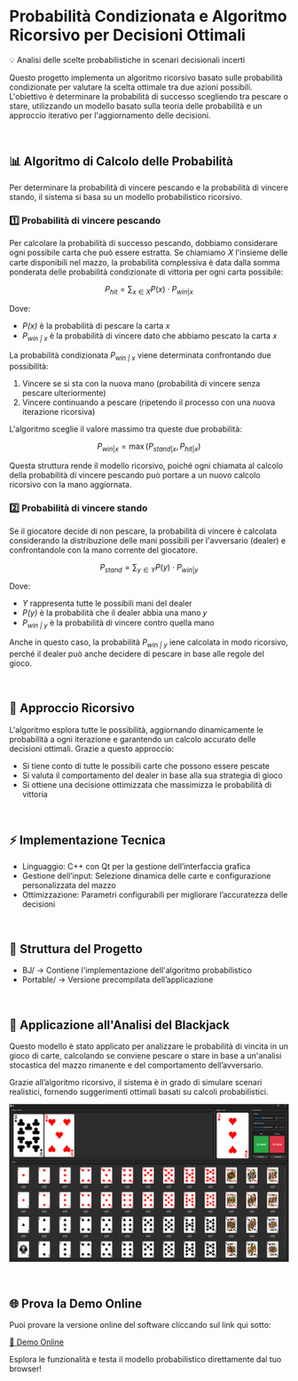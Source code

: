 # Probabilità Condizionata e Algoritmo Ricorsivo per Decisioni Ottimali

💡 Analisi delle scelte probabilistiche in scenari decisionali incerti

Questo progetto implementa un algoritmo ricorsivo basato sulle probabilità condizionate per valutare la scelta ottimale tra due azioni possibili. L'obiettivo è determinare la probabilità di successo scegliendo tra pescare o stare, utilizzando un modello basato sulla teoria delle probabilità e un approccio iterativo per l'aggiornamento delle decisioni.

<span>&nbsp;</span>

## 📊 Algoritmo di Calcolo delle Probabilità

Per determinare la probabilità di vincere pescando e la probabilità di vincere stando, il sistema si basa su un modello probabilistico ricorsivo.

### 1️⃣ Probabilità di vincere pescando

Per calcolare la probabilità di successo pescando, dobbiamo considerare ogni possibile carta che può essere estratta. Se chiamiamo 
𝑋 l'insieme delle carte disponibili nel mazzo, la probabilità complessiva è data dalla somma ponderata delle probabilità condizionate di vittoria per ogni carta possibile:

$$
P_{hit} = \sum_{x \in X} P(x) \cdot P_{win | x}
$$

Dove: 
- *P(x)* è la probabilità di pescare la carta 𝑥
- *P<sub>win | x</sub>* è la probabilità di vincere dato che abbiamo pescato la carta 𝑥

La probabilità condizionata *P<sub>win | x</sub>* viene determinata confrontando due possibilità:
1. Vincere se si sta con la nuova mano (probabilità di vincere senza pescare ulteriormente)
2. Vincere continuando a pescare (ripetendo il processo con una nuova iterazione ricorsiva)

L'algoritmo sceglie il valore massimo tra queste due probabilità:

$$
P_{win | x} = \max(P_{stand | x}, P_{hit | x})
$$

Questa struttura rende il modello ricorsivo, poiché ogni chiamata al calcolo della probabilità di vincere pescando può portare a un nuovo calcolo ricorsivo con la mano aggiornata.

### 2️⃣ Probabilità di vincere stando

Se il giocatore decide di non pescare, la probabilità di vincere è calcolata considerando la distribuzione delle mani possibili per l'avversario (dealer) e confrontandole con la mano corrente del giocatore.

$$
P_{stand} = \sum_{y \in Y} P(y) \cdot P_{win | y}
$$

Dove: 
- *Y* rappresenta tutte le possibili mani del dealer
- *P(y)* è la probabilità che il dealer abbia una mano 𝑦
- *P<sub>win | y</sub>* è la probabilità di vincere contro quella mano

Anche in questo caso, la probabilità *P<sub>win | y</sub>* iene calcolata in modo ricorsivo, perché il dealer può anche decidere di pescare in base alle regole del gioco.

<span>&nbsp;</span>

## 🔁 Approccio Ricorsivo

L'algoritmo esplora tutte le possibilità, aggiornando dinamicamente le probabilità a ogni iterazione e garantendo un calcolo accurato delle decisioni ottimali. Grazie a questo approccio:
- Si tiene conto di tutte le possibili carte che possono essere pescate
- Si valuta il comportamento del dealer in base alla sua strategia di gioco
- Si ottiene una decisione ottimizzata che massimizza le probabilità di vittoria

<span>&nbsp;</span>

## ⚡ Implementazione Tecnica

- Linguaggio: C++ con Qt per la gestione dell’interfaccia grafica
- Gestione dell’input: Selezione dinamica delle carte e configurazione personalizzata del mazzo
- Ottimizzazione: Parametri configurabili per migliorare l’accuratezza delle decisioni

<span>&nbsp;</span>

## 📂 Struttura del Progetto

- BJ/ → Contiene l'implementazione dell'algoritmo probabilistico
- Portable/ → Versione precompilata dell’applicazione

<span>&nbsp;</span>

## 🎯 Applicazione all'Analisi del Blackjack

Questo modello è stato applicato per analizzare le probabilità di vincita in un gioco di carte, calcolando se conviene pescare o stare in base a un'analisi stocastica del mazzo rimanente e del comportamento dell’avversario.

Grazie all’algoritmo ricorsivo, il sistema è in grado di simulare scenari realistici, fornendo suggerimenti ottimali basati su calcoli probabilistici.

![Alt text](Img/Gui.png)

<span>&nbsp;</span>

## 🌐 Prova la Demo Online

Puoi provare la versione online del software cliccando sul link qui sotto:

[🔗 Demo Online](https://enrico-maria-sciarrabba-bj.netlify.app/)

Esplora le funzionalità e testa il modello probabilistico direttamente dal tuo browser!
